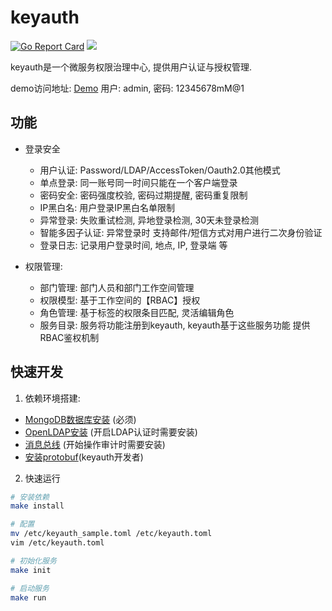 # keyauth

[![Go Report Card](https://goreportcard.com/badge/github.com/infraboard/keyauth)](https://goreportcard.com/report/github.com/infraboard/keyauth)
![](https://img.shields.io/github/license/infraboard/keyauth)

keyauth是一个微服务权限治理中心, 提供用户认证与授权管理.

demo访问地址: [Demo](http://keyauth.nbtuan.vip/) 用户: admin, 密码: 12345678mM@1

## 功能

+ 登录安全
    + 用户认证: Password/LDAP/AccessToken/Oauth2.0其他模式
    + 单点登录: 同一账号同一时间只能在一个客户端登录
    + 密码安全: 密码强度校验, 密码过期提醒, 密码重复限制
    + IP黑白名: 用户登录IP黑白名单限制
    + 异常登录: 失败重试检测, 异地登录检测, 30天未登录检测
    + 智能多因子认证: 异常登录时 支持邮件/短信方式对用户进行二次身份验证
    + 登录日志: 记录用户登录时间, 地点, IP, 登录端 等

+ 权限管理: 
    + 部门管理: 部门人员和部门工作空间管理
    + 权限模型: 基于工作空间的【RBAC】授权 
    + 角色管理: 基于标签的权限条目匹配, 灵活编辑角色
    + 服务目录: 服务将功能注册到keyauth, keyauth基于这些服务功能 提供RBAC鉴权机制

## 快速开发

1. 依赖环境搭建:

+ [MongoDB数据库安装](./docs/mongodb/install.md) (必须)
+ [OpenLDAP安装](./docs/ldap/install.md) (开启LDAP认证时需要安装)
+ [消息总线](./docs/bus/install.md) (开始操作审计时需要安装)
+ [安装protobuf](./docs/protobuf/install.md)(keyauth开发者)

2. 快速运行

```sh
# 安装依赖
make install

# 配置
mv /etc/keyauth_sample.toml /etc/keyauth.toml
vim /etc/keyauth.toml

# 初始化服务
make init

# 启动服务
make run
```